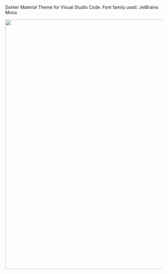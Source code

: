 Darker Material Theme for Visual Studio Code.
Font family used: JetBrains Mono

<p align="center">
  <img width="800px" src="https://i.ibb.co/fzGb0kwC/Code-17-V2mf-Dy-Xi.png">
</p>
